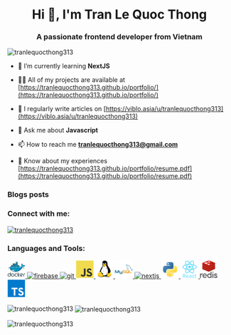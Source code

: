<h1 align="center">Hi 👋, I'm Tran Le Quoc Thong</h1>
<h3 align="center">A passionate frontend developer from Vietnam</h3>

<p align="left"> <img src="https://komarev.com/ghpvc/?username=tranlequocthong313&label=Profile%20views&color=0e75b6&style=flat" alt="tranlequocthong313" /> </p>

- 🌱 I’m currently learning **NextJS**

- 👨‍💻 All of my projects are available at [https://tranlequocthong313.github.io/portfolio/](https://tranlequocthong313.github.io/portfolio/)

- 📝 I regularly write articles on [https://viblo.asia/u/tranlequocthong313](https://viblo.asia/u/tranlequocthong313)

- 💬 Ask me about **Javascript**

- 📫 How to reach me **tranlequocthong313@gmail.com**

- 📄 Know about my experiences [https://tranlequocthong313.github.io/portfolio/resume.pdf](https://tranlequocthong313.github.io/portfolio/resume.pdf)

### Blogs posts
<!-- BLOG-POST-LIST:START -->
<!-- BLOG-POST-LIST:END -->

<h3 align="left">Connect with me:</h3>
<p align="left">
<a href="https://linkedin.com/in/tranlequocthong313" target="blank"><img align="center" src="https://raw.githubusercontent.com/rahuldkjain/github-profile-readme-generator/master/src/images/icons/Social/linked-in-alt.svg" alt="tranlequocthong313" height="30" width="40" /></a>
</p>

<h3 align="left">Languages and Tools:</h3>
<p align="left"> <a href="https://www.docker.com/" target="_blank" rel="noreferrer"> <img src="https://raw.githubusercontent.com/devicons/devicon/master/icons/docker/docker-original-wordmark.svg" alt="docker" width="40" height="40"/> </a> <a href="https://firebase.google.com/" target="_blank" rel="noreferrer"> <img src="https://www.vectorlogo.zone/logos/firebase/firebase-icon.svg" alt="firebase" width="40" height="40"/> </a> <a href="https://git-scm.com/" target="_blank" rel="noreferrer"> <img src="https://www.vectorlogo.zone/logos/git-scm/git-scm-icon.svg" alt="git" width="40" height="40"/> </a> <a href="https://developer.mozilla.org/en-US/docs/Web/JavaScript" target="_blank" rel="noreferrer"> <img src="https://raw.githubusercontent.com/devicons/devicon/master/icons/javascript/javascript-original.svg" alt="javascript" width="40" height="40"/> </a> <a href="https://www.linux.org/" target="_blank" rel="noreferrer"> <img src="https://raw.githubusercontent.com/devicons/devicon/master/icons/linux/linux-original.svg" alt="linux" width="40" height="40"/> </a> <a href="https://www.mysql.com/" target="_blank" rel="noreferrer"> <img src="https://raw.githubusercontent.com/devicons/devicon/master/icons/mysql/mysql-original-wordmark.svg" alt="mysql" width="40" height="40"/> </a> <a href="https://nextjs.org/" target="_blank" rel="noreferrer"> <img src="https://cdn.worldvectorlogo.com/logos/nextjs-2.svg" alt="nextjs" width="40" height="40"/> </a> <a href="https://www.python.org" target="_blank" rel="noreferrer"> <img src="https://raw.githubusercontent.com/devicons/devicon/master/icons/python/python-original.svg" alt="python" width="40" height="40"/> </a> <a href="https://reactjs.org/" target="_blank" rel="noreferrer"> <img src="https://raw.githubusercontent.com/devicons/devicon/master/icons/react/react-original-wordmark.svg" alt="react" width="40" height="40"/> </a> <a href="https://redis.io" target="_blank" rel="noreferrer"> <img src="https://raw.githubusercontent.com/devicons/devicon/master/icons/redis/redis-original-wordmark.svg" alt="redis" width="40" height="40"/> </a> <a href="https://www.typescriptlang.org/" target="_blank" rel="noreferrer"> <img src="https://raw.githubusercontent.com/devicons/devicon/master/icons/typescript/typescript-original.svg" alt="typescript" width="40" height="40"/> </a> </p>

<p><img align="left" src="https://github-readme-stats.vercel.app/api/top-langs?username=tranlequocthong313&show_icons=true&locale=en&layout=compact" alt="tranlequocthong313" /></p>

<p>&nbsp;<img align="center" src="https://github-readme-stats.vercel.app/api?username=tranlequocthong313&show_icons=true&locale=en" alt="tranlequocthong313" /></p>

<p><img align="center" src="https://github-readme-streak-stats.herokuapp.com/?user=tranlequocthong313&" alt="tranlequocthong313" /></p>

